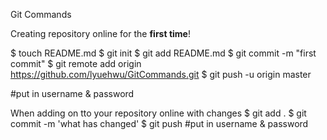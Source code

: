Git Commands

Creating repository online for the <b>first time</b>!

$ touch README.md
$ git init
$ git add README.md
$ git commit -m "first commit"
$ git remote add origin https://github.com/lyuehwu/GitCommands.git
$ git push -u origin master

#put in username  & password

When adding on tto your repository online with changes
$ git add .
$ git commit -m 'what has changed'
$ git push
#put in username  & password
